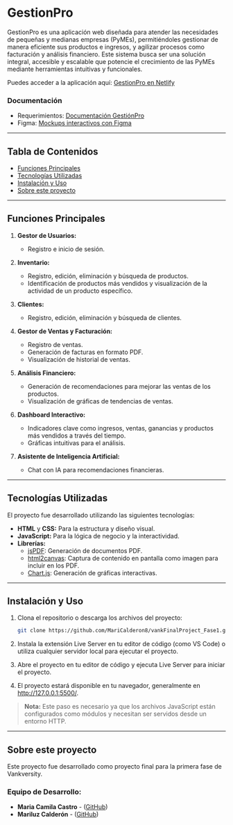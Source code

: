 # GestionPro

GestionPro es una aplicación web diseñada para atender las necesidades de pequeñas y medianas empresas (PyMEs), permitiéndoles gestionar de manera eficiente sus productos e ingresos, y agilizar procesos como facturación y análisis financiero. Este sistema busca ser una solución integral, accesible y escalable que potencie el crecimiento de las PyMEs mediante herramientas intuitivas y funcionales.

Puedes acceder a la aplicación aquí: [GestionPro en Netlify](https://gestionpro-vankvproject.netlify.app/)

### Documentación

- Requerimientos: [Documentación GestiónPro](https://drive.google.com/file/d/1h4hQgNVQhTM_xxXfrPLG6G4yP2qkBGiW/view?usp=sharing)
- Figma: [Mockups interactivos con Figma](https://www.figma.com/proto/sMSNtOkhzThc7nqIeboO1z/Untitled?node-id=12-61&p=f&t=aESbmklYo6w1LRTm-1&scaling=min-zoom&content-scaling=fixed&page-id=0%3A1)

---

## Tabla de Contenidos
- [Funciones Principales](#funciones-principales)
- [Tecnologías Utilizadas](#tecnologías-utilizadas)
- [Instalación y Uso](#instalación-y-uso)
- [Sobre este proyecto](#sobre-este-proyecto)

---

## Funciones Principales

1. **Gestor de Usuarios:**
   - Registro e inicio de sesión.

2. **Inventario:**
   - Registro, edición, eliminación y búsqueda de productos.
   - Identificación de productos más vendidos y visualización de la actividad de un producto específico.

3. **Clientes:**
   - Registro, edición, eliminación y búsqueda de clientes.

4. **Gestor de Ventas y Facturación:**
   - Registro de ventas.
   - Generación de facturas en formato PDF.
   - Visualización de historial de ventas.

5. **Análisis Financiero:**
   - Generación de recomendaciones para mejorar las ventas de los productos.
   - Visualización de gráficas de tendencias de ventas.

6. **Dashboard Interactivo:**
   - Indicadores clave como ingresos, ventas, ganancias y productos más vendidos a través del tiempo.
   - Gráficas intuitivas para el análisis.

7. **Asistente de Inteligencia Artificial:**
   - Chat con IA para recomendaciones financieras.

---

## Tecnologías Utilizadas

El proyecto fue desarrollado utilizando las siguientes tecnologías:

- **HTML** y **CSS:** Para la estructura y diseño visual.
- **JavaScript:** Para la lógica de negocio y la interactividad.
- **Librerías:**
  - [jsPDF](https://artskydj.github.io/jsPDF/docs/index.html): Generación de documentos PDF.
  - [html2canvas](https://github.com/niklasvh/html2canvas): Captura de contenido en pantalla como imagen para incluir en los PDF.
  - [Chart.js](https://www.chartjs.org/): Generación de gráficas interactivas.

---

## Instalación y Uso

1. Clona el repositorio o descarga los archivos del proyecto:
   ```bash
   git clone https://github.com/MariCalderon8/vankFinalProject_Fase1.git
   ```

2. Instala la extensión Live Server en tu editor de código (como VS Code) o utiliza cualquier servidor local para ejecutar el proyecto.

3. Abre el proyecto en tu editor de código y ejecuta Live Server para iniciar el proyecto.

4. El proyecto estará disponible en tu navegador, generalmente en http://127.0.0.1:5500/.

> **Nota:** Este paso es necesario ya que los archivos JavaScript están configurados como módulos y necesitan ser servidos desde un entorno HTTP.

---

## Sobre este proyecto

Este proyecto fue desarrollado como proyecto final para la primera fase de Vankversity.

### Equipo de Desarrollo:
- **Maria Camila Castro** - ([GitHub](https://github.com/milaCastroC))
- **Mariluz Calderón** - ([GitHub](https://github.com/MariCalderon8))



